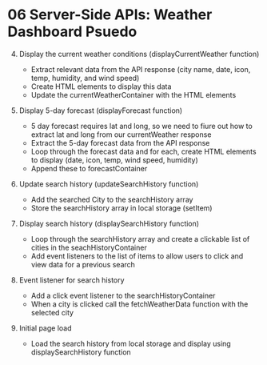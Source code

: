 # 06 Server-Side APIs: Weather Dashboard Psuedo

<!-- 1. Setup HTML structure for the page, initialize JS variables
    - create layout sections for the search from, current weather data, forecast data, search history list  -- DONE
    - Define Api_key variable for the openweather API -- DONE
    - Define base URL for the openwather API -- DONE
    - Create variables to store references to HTML elements (e.g, searchForm, cityInput, currentWeatherContainer, forecastContainer, searchHistoryContainer) -- DONE -->

<!-- 2. Event Listener for form submission 
    - Add submit event listener to searchForm element --DONE
    - prevent the default form submission -- DONE
    - Get the users input from cityInput element -- DONE
    - call a function (e.g, fetchWeatherData) with the user's input --DONE -->

<!-- 3. Fetch weather data from OpenWeather API (fetchWeatherData function)
    - construct the API URL using the users input and API Key -- DONE
    - fetch data from the API using the constructed URL -- DONE
    - parse the JSON response -- DONE
    - Handle errors (e.g, if the city is not found) -- DONE -->

4. Display the current weather conditions (displayCurrentWeather function)
    - Extract relevant data from the API response (city name, date, icon, temp, humidity, and wind speed)
    - Create HTML elements to display this data
    - Update the currentWeatherContainer with the HTML elements

5. Display 5-day forecast (displayForecast function)
    - 5 day forecast requires lat and long, so we need to fiure out how to extract lat and long from our currentWeather response
    - Extract the 5-day forecast data from the API response
    - Loop through the forecast data and for each, create HTML elements to display (date, icon, temp, wind speed, humidity)
    - Append these to forecastContainer

6. Update search history (updateSearchHistory function)
    - Add the searched City to the searchHistory array
    - Store the searchHistory array in local storage (setItem)

7. Display search history (displaySearchHistory function)
    - Loop through the searchHistory array and create a clickable list of cities in the seachHistoryContainer
    - Add event listeners to the list of items to allow users to click and view data for a previous search

8. Event listener for search history 
    - Add a click event listener to the searchHistoryContainer
    - When a city is clicked call the fetchWeatherData function with the selected city

9. Initial page load
    - Load the search history from local storage and display using displaySearchHistory function